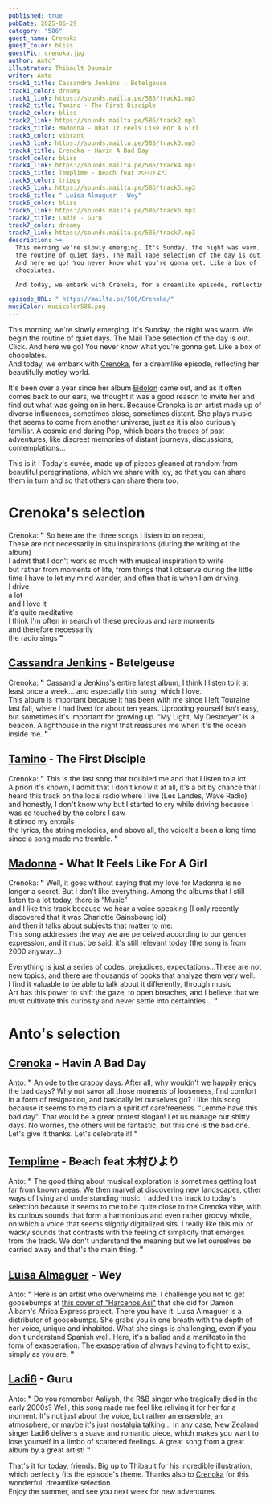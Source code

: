 ```yaml
---
published: true
pubDate: 2025-06-29
category: "586"
guest_name: Crenoka
guest_color: bliss
guestPic: crenoka.jpg
author: Anto"
illustrator: Thibault Daumain
writer: Anto
track1_title: Cassandra Jenkins - Betelgeuse
track1_color: dreamy
track1_link: https://sounds.mailta.pe/586/track1.mp3
track2_title: Tamino - The First Disciple
track2_color: bliss
track2_link: https://sounds.mailta.pe/586/track2.mp3
track3_title: Madonna - What It Feels Like For A Girl
track3_color: vibrant
track3_link: https://sounds.mailta.pe/586/track3.mp3
track4_title: Crenoka - Havin A Bad Day
track4_color: bliss
track4_link: https://sounds.mailta.pe/586/track4.mp3
track5_title: Templime - Beach feat 木村ひより
track5_color: trippy
track5_link: https://sounds.mailta.pe/586/track5.mp3
track6_title: " Luisa Almaguer - Wey"
track6_color: bliss
track6_link: https://sounds.mailta.pe/586/track6.mp3
track7_title: Ladi6 - Guru
track7_color: dreamy
track7_link: https://sounds.mailta.pe/586/track7.mp3
description: >+
  This morning we're slowly emerging. It's Sunday, the night was warm. We begin
  the routine of quiet days. The Mail Tape selection of the day is out. Click.
  And here we go! You never know what you're gonna get. Like a box of
  chocolates.

  And today, we embark with Crenoka, for a dreamlike episode, reflecting her beautifully motley world.

episode_URL: " https://mailta.pe/586/Crenoka/"
musiColor: musicolor586.png
---
```

This morning we're slowly emerging. It's Sunday, the night was warm. We begin the routine of quiet days. The Mail Tape selection of the day is out. Click. And here we go! You never know what you're gonna get. Like a box of chocolates.\
And today, we embark with [Crenoka](https://crenoka.bandcamp.com/music), for a dreamlike episode, reflecting her beautifully motley world.

It's been over a year since her album [Eidolon](https://crenoka.bandcamp.com/album/eidolon) came out, and as it often comes back to our ears, we thought it was a good reason to invite her and find out what was going on in hers. Because Crenoka is an artist made up of diverse influences, sometimes close, sometimes distant. She plays music that seems to come from another universe, just as it is also curiously familiar. A cosmic and daring Pop, which bears the traces of past adventures, like discreet memories of distant journeys, discussions, contemplations...

This is it ! Today's cuvée, made up of pieces gleaned at random from beautiful peregrinations, which we share with joy, so that you can share them in turn and so that others can share them too.

# Crenoka's selection

 Crenoka: **"** So here are the three songs I listen to on repeat,\
These are not necessarily in situ inspirations (during the writing of the album)\
I admit that I don't work so much with musical inspiration to write\
but rather from moments of life, from things that I observe during the little time I have to let my mind wander, and often that is when I am driving.\
I drive\
a lot\
and I love it\
it's quite meditative\
I think I'm often in search of these precious and rare moments\
and therefore necessarily\
the radio sings **"**

## [Cassandra Jenkins](https://cassandrajenkins.bandcamp.com/) - Betelgeuse

 Crenoka: **"** Cassandra Jenkins's entire latest album, I think I listen to it at least once a week... and especially this song, which I love.\
This album is important because it has been with me since I left Touraine last fall, where I had lived for about ten years. Uprooting yourself isn't easy, but sometimes it's important for growing up. “My Light, My Destroyer” is a beacon. A lighthouse in the night that reassures me when it's the ocean inside me. **"** 

## [Tamino](https://www.taminomusic.com/) - The First Disciple

 Crenoka: **"** This is the last song that troubled me and that I listen to a lot\
A priori it's known, I admit that I don't know it at all, it's a bit by chance that I heard this track on the local radio where I live (Les Landes, Wave Radio)\
and honestly, I don't know why but I started to cry while driving because I was so touched by the colors I saw\
it stirred my entrails\
the lyrics, the string melodies, and above all, the voiceIt's been a long time since a song made me tremble. **"** 

## [Madonna](https://www.madonna.com) - What It Feels Like For A Girl

 Crenoka: **"** Well, it goes without saying that my love for Madonna is no longer a secret. But I don't like everything. Among the albums that I still listen to a lot today, there is “Music”\
and I like this track because we hear a voice speaking (I only recently discovered that it was Charlotte Gainsbourg lol)\
and then it talks about subjects that matter to me:\
This song addresses the way we are perceived according to our gender expression, and it must be said, it's still relevant today (the song is from 2000 anyway...)

Everything is just a series of codes, prejudices, expectations...These are not new topics, and there are thousands of books that analyze them very well.\
I find it valuable to be able to talk about it differently, through music\
Art has this power to shift the gaze, to open breaches, and I believe that we must cultivate this curiosity and never settle into certainties... **"** 

# Anto's selection

## [Crenoka](https://crenoka.bandcamp.com/music) - Havin A Bad Day

 Anto: **"** An ode to the crappy days. After all, why wouldn't we happily enjoy the bad days? Why not savor all those moments of looseness, find comfort in a form of resignation, and basically let ourselves go? I like this song because it seems to me to claim a spirit of carefreeness. "Lemme have this bad day". That would be a great protest slogan! Let us manage our shitty days. No worries, the others will be fantastic, but this one is the bad one. Let's give it thanks. Let's celebrate it! **"** 

## [Templime](https://templime.bandcamp.com/music) - Beach feat 木村ひより

 Anto: **"** The good thing about musical exploration is sometimes getting lost far from known areas. We then marvel at discovering new landscapes, other ways of living and understanding music. I added this track to today's selection because it seems to me to be quite close to the Crenoka vibe, with its curious sounds that form a harmonious and even rather groovy whole, on which a voice that seems slightly digitalized sits. I really like this mix of wacky sounds that contrasts with the feeling of simplicity that emerges from the track. We don't understand the meaning but we let ourselves be carried away and that's the main thing. **"** 

## [Luisa Almaguer](https://luisaalmaguer.bandcamp.com/) - Wey

 Anto: **"** Here is an artist who overwhelms me. I challenge you not to get goosebumps at [this cover of "Harcenos Asi"](https://www.youtube.com/watch?v=bdjCgi0gnf4) that she did for Damon Albarn's Africa Express project. There you have it: Luisa Almaguer is a distributor of goosebumps. She grabs you in one breath with the depth of her voice, unique and inhabited. What she sings is challenging, even if you don't understand Spanish well. Here, it's a ballad and a manifesto in the form of exasperation. The exasperation of always having to fight to exist, simply as you are. **"** 

## [Ladi6](https://ladi6.bandcamp.com/) - Guru

 Anto: **"** Do you remember Aaliyah, the R&B singer who tragically died in the early 2000s? Well, this song made me feel like reliving it for her for a moment. It's not just about the voice, but rather an ensemble, an atmosphere, or maybe it's just nostalgia talking... In any case, New Zealand singer Ladi6 delivers a suave and romantic piece, which makes you want to lose yourself in a limbo of scattered feelings. A great song from a great album by a great artist! **"** 

That's it for today, friends.
Big up to Thibault for his incredible illustration, which perfectly fits the episode's theme. Thanks also to [Crenoka](<>) for this wonderful, dreamlike selection.\
Enjoy the summer, and see you next week for new adventures.
